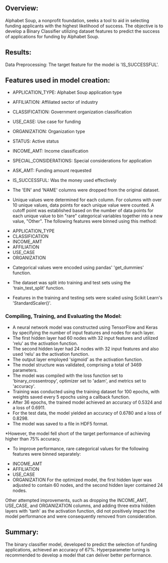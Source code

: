 ## Overview:
Alphabet Soup, a nonprofit foundation, seeks a tool to aid in selecting funding applicants with the highest likelihood of success. The objective is to develop a Binary Classifier utilizing dataset features to predict the success of applications for funding by Alphabet Soup.

## Results:
Data Preprocessing:
The target feature for the model is 'IS_SUCCESSFUL'.

## Features used in model creation:

* APPLICATION_TYPE: Alphabet Soup application type
* AFFILIATION: Affiliated sector of industry
* CLASSIFICATION: Government organization classification
* USE_CASE: Use case for funding
* ORGANIZATION: Organization type
* STATUS: Active status
* INCOME_AMT: Income classification
* SPECIAL_CONSIDERATIONS: Special considerations for application
* ASK_AMT: Funding amount requested
* IS_SUCCESSFUL: Was the money used effectively

* The 'EIN' and 'NAME' columns were dropped from the original dataset.

* Unique values were determined for each column. For columns with over 10 unique values, data points for each unique value were counted. A cutoff point was established based on the number of data points for each unique value to bin "rare" categorical variables together into a new value, "Other". The following features were binned using this method:

- APPLICATION_TYPE
- CLASSIFICATION
- INCOME_AMT
- AFFILIATION
- USE_CASE
- ORGANIZATION
* Categorical values were encoded using pandas' 'get_dummies' function.

* The dataset was split into training and test sets using the 'train_test_split' function.

* Features in the training and testing sets were scaled using Scikit Learn's 'StandardScaler()'.

### Compiling, Training, and Evaluating the Model:
* A neural network model was constructed using TensorFlow and Keras by specifying the number of input features and nodes for each layer.
* The first hidden layer had 60 nodes with 32 input features and utilized 'relu' as the activation function.
* The second hidden layer had 24 nodes with 32 input features and also used 'relu' as the activation function.
* The output layer employed 'sigmoid' as the activation function.
* The model structure was validated, comprising a total of 3469 parameters.
* The model was compiled with the loss function set to 'binary_crossentropy', optimizer set to 'adam', and metrics set to 'accuracy'.
* Training was conducted using the training dataset for 100 epochs, with weights saved every 5 epochs using a callback function.
* After 36 epochs, the trained model achieved an accuracy of 0.5324 and a loss of 0.6911.
* For the test data, the model yielded an accuracy of 0.6780 and a loss of 0.8298.
* The model was saved to a file in HDF5 format.

*However, the model fell short of the target performance of achieving higher than 75% accuracy.

* To improve performance, rare categorical values for the following features were binned separately:
- INCOME_AMT
- AFFILIATION
- USE_CASE
- ORGANIZATION
For the optimized model, the first hidden layer was adjusted to contain 60 nodes, and the second hidden layer contained 24 nodes.

Other attempted improvements, such as dropping the INCOME_AMT, USE_CASE, and ORGANIZATION columns, and adding three extra hidden layers with 'tanh' as the activation function, did not positively impact the model performance and were consequently removed from consideration.

## Summary:
The binary classifier model, developed to predict the selection of funding applications, achieved an accuracy of 67%. Hyperparameter tuning is recommended to develop a model that can deliver better performance.
